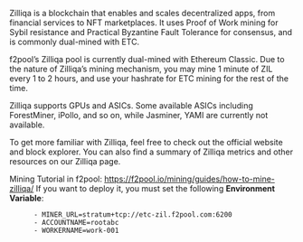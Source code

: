 Zilliqa is a blockchain that enables and scales decentralized apps, from financial services to NFT marketplaces. It uses Proof of Work mining for Sybil resistance and Practical Byzantine Fault Tolerance for consensus, and is commonly dual-mined with ETC.

f2pool’s Zilliqa pool is currently dual-mined with Ethereum Classic. Due to the nature of Zilliqa’s mining mechanism, you may mine 1 minute of ZIL every 1 to 2 hours, and use your hashrate for ETC mining for the rest of the time.

Zilliqa supports GPUs and ASICs. Some available ASICs including ForestMiner, iPollo, and so on, while Jasminer, YAMI are currently not available.

To get more familiar with Zilliqa, feel free to check out the official website and block explorer. You can also find a summary of Zilliqa metrics and other resources on our Zilliqa page.

Mining Tutorial in f2pool: https://f2pool.io/mining/guides/how-to-mine-zilliqa/
If you want to deploy it, you must set the following **Environment Variable**:

```
      - MINER_URL=stratum+tcp://etc-zil.f2pool.com:6200 
      - ACCOUNTNAME=rootabc
      - WORKERNAME=work-001

```
